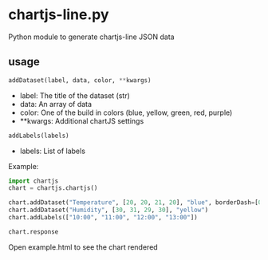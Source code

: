 # chartjs-line.py
Python module to generate chartjs-line JSON data

## usage
``` Python
addDataset(label, data, color, **kwargs)
```
  * label: The title of the dataset (str)
  * data: An array of data
  * color: One of the build in colors (blue, yellow, green, red, purple)
  * **kwargs: Additional chartJS settings

``` Python
addLabels(labels)
```
  * labels: List of labels


Example:
``` Python
import chartjs
chart = chartjs.chartjs()

chart.addDataset("Temperature", [20, 20, 21, 20], "blue", borderDash=[0, 1])
chart.addDataset("Humidity", [30, 31, 29, 30], "yellow")
chart.addLabels(["10:00", "11:00", "12:00", "13:00"])

chart.response
```

Open example.html to see the chart rendered

